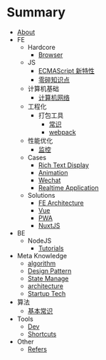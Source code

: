 # Summary

* [About](README.md)
* FE
    * Hardcore
        * [Browser](fe/hardcore/browser.md)
    * JS
        * [ECMAScript 新特性](fe/js/es.md)
        * [零碎知识点](fe/js/other.md)
    * 计算机基础
        * [计算机网络](fe/cs/network.md)
    * 工程化
        * 打包工具
            * [常识](fe/engineering/base.md)
            * [webpack](fe/engineering/webpack.md)
    * 性能优化
        * [监控](fe/optimize/monitoring.md)
    * Cases
        * [Rich Text Display](fe/cases/richtextdisplay.md)
        * [Animation](fe/cases/animation.md)
        * [Wechat](fe/cases/wechat.md)
        * [Realtime Application](fe/cases/realtime.md)
    * Solutions
        * [FE Architecture](fe/solutions/architecture.md)
        * [Vue](fe/solutions/vue.md)
        * [PWA](fe/solutions/pwa.md)
        * [NuxtJS](fe/solutions/nuxt.md)
* BE
    * NodeJS
        * [Tutorials](server/node/tutorials.md)
* Meta Knowledge
    * [algorithm](meta/algorithm.md)
    * [Design Pattern](meta/designpattern.md)
    * [State Manage](meta/statemanage.md)
    * [architecture](meta/architecture.md)
    * [Startup Tech](meta/startup_tech.md)
* 算法
    * [基本常识](algorithm/base.md)
* Tools
    * [Dev](tools/dev.md)
    * [Shortcuts](tools/shortcuts.md)
* Other
    * [Refers](other/refers.md)

